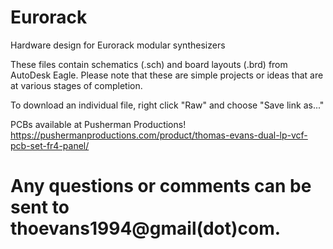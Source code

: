 # Eurorack
Hardware design for Eurorack modular synthesizers

These files contain schematics (.sch) and board layouts (.brd) from AutoDesk Eagle.
Please note that these are simple projects or ideas that are at various stages of completion.

To download an individual file, right click "Raw" and choose "Save link as..."

PCBs available at Pusherman Productions!
https://pushermanproductions.com/product/thomas-evans-dual-lp-vcf-pcb-set-fr4-panel/

# Any questions or comments can be sent to thoevans1994@gmail(dot)com.
